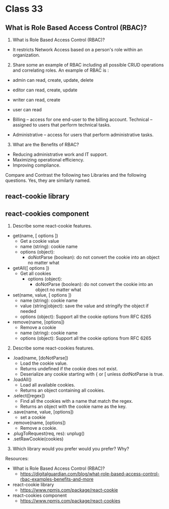 # Class 33

## What is Role Based Access Control (RBAC)?

1. What is Role Based Access Control (RBAC)?

- It restricts Network Access based on a person's role within an organization.

2. Share some an example of RBAC including all possible CRUD operations and correlating roles.
   An example of RBAC is :

- admin can read, create, update, delete
- editor can read, create, update
- writer can read, create
- user can read

- Billing – access for one end-user to the billing account.
  Technical – assigned to users that perform technical tasks.
- Administrative – access for users that perform administrative tasks.

3. What are the Benefits of RBAC?

- Reducing administrative work and IT support.
- Maximizing operational efficiency.
- Improving compliance.

Compare and Contrast the following two Libraries and the following questions. Yes, they are similarly named.

## react-cookie library

## react-cookies component

1. Describe some react-cookie features.

- get(name, [ options ])
  - Get a cookie value
  - name (string): cookie name
  - options (object):
    - doNotParse (boolean): do not convert the cookie into an object no matter what
- getAll([ options ])
  - Get all cookies
    - options (object):
      - doNotParse (boolean): do not convert the cookie into an object no matter what
- set(name, value, [ options ])
  - name (string): cookie name
  - value (string|object): save the value and stringify the object if needed
  - options (object): Support all the cookie options from RFC 6265
- remove(name, [options])
  - Remove a cookie
  - name (string): cookie name
  - options (object): Support all the cookie options from RFC 6265

2. Describe some react-cookies features.

- .load(name, [doNotParse])
  - Load the cookie value.
  - Returns undefined if the cookie does not exist.
  - Deserialize any cookie starting with { or [ unless dotNotParse is true.
- .loadAll()
  - Load all available cookies.
  - Returns an object containing all cookies.
- .select([regex])
  - Find all the cookies with a name that match the regex.
  - Returns an object with the cookie name as the key.
- .save(name, value, [options])
  - set a cookie
- .remove(name, [options])
  - Remove a cookie.
- .plugToRequest(req, res): unplug()
- .setRawCookie(cookies)

3. Which library would you prefer would you prefer? Why?

Resources:

- What is Role Based Access Control (RBAC)?
  - <https://digitalguardian.com/blog/what-role-based-access-control-rbac-examples-benefits-and-more>
- react-cookie library
  - <https://www.npmjs.com/package/react-cookie>
- react-cookies component
  - <https://www.npmjs.com/package/react-cookies>
